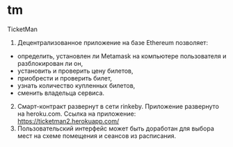 # tm
TicketMan
1. Децентрализованное приложение на базе Ethereum позволяет:
  - определить, установлен ли Metamask на компьютере пользователя и разблокирован ли он,
  - установить и проверить цену билетов,
  - приобрести и проверить билет,
  - узнать количество купленных билетов,
  - сменить владельца сервиса.
2. Смарт-контракт развернут в сети rinkeby. 
Приложение развернуто на heroku.com.
Ссылка на приложение: https://ticketman2.herokuapp.com/ 
3. Пользовательский интерфейс может быть доработан для выбора мест на схеме помещения и сеансов из расписания.
